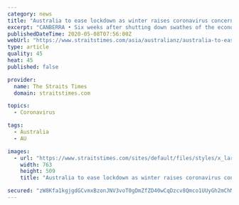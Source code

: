 ```yaml
---
category: news
title: "Australia to ease lockdown as winter raises coronavirus concerns"
excerpt: "CANBERRA • Six weeks after shutting down swathes of the economy to contain the coronavirus, Australia is preparing to relax its lockdown today.. Read more at straitstimes.com."
publishedDateTime: 2020-05-08T07:56:00Z
webUrl: "https://www.straitstimes.com/asia/australianz/australia-to-ease-lockdown-as-winter-raises-virus-concerns"
type: article
quality: 45
heat: 45
published: false

provider:
  name: The Straits Times
  domain: straitstimes.com

topics:
  - Coronavirus

tags:
  - Australia
  - AU

images:
  - url: "https://www.straitstimes.com/sites/default/files/styles/x_large/public/articles/2020/05/08/nz_sydney_080527.jpg?itok=JRws3-lK"
    width: 763
    height: 509
    title: "Australia to ease lockdown as winter raises coronavirus concerns"

secured: "zW8Kfa1kgjgdGCvmxBzonJNV3voT0gDmZfZD40wCqDzcv8Qmco1UUyGh2mChMptEOmijw1lHtlQsDX1+TB0VHku7/TCgymBhKyx2hj4ln/Idp/XO8eioy2gUvMNE3KtoASCCzQI08lMzZJbHotwaSvSheegEaQ3a/rB8635H0K2LDvrdNxw3cGZWdLU+8wTevH0Z+dXLS4znd6iSG6J8R9J8/3TVm3qSkqrWerYvTBZvNIbZTgWNrN+ikFgFkELJK3Pp/oZ+cHBnGrDGWma/N3Keuz1oQOlxTI+7TqL7zM2u6DJNcFghhsKUnGYVjhO3;R45Ukr/npdh98RwR+7qLyQ=="
---
```


